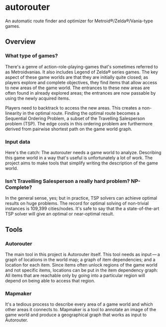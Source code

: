 # autorouter

An automatic route finder and optimizer for Metroid®/Zelda®/Vania-type games.

## Overview

### What type of games?

There's a genre of action-role-playing-games that's sometimes referred to as
Metroidvanias. It also includes Legend of Zelda® series games. The key aspect of
these game worlds are that they are initially quite closed; as players explore
and complete objectives, they find items that allow access to new areas of the
game world. The entrances to these new areas are often found in already explored
areas; the entrances are now passable by using the newly acquired items.

Players need to backtrack to access the new areas. This creates a non-linearity
in the optimal route. Finding the optimal route becomes a Sequential Ordering
Problem, a subset of the Travelling Salesperson problem (TSP). The edge costs in
this ordering problem are furthermore derived from pairwise shortest path on the
game world graph.

### Input data

Here's the catch: The autorouter needs a game world to analyze. Describing this
game world in a way that's useful is unfortunately a lot of work. The project
aims to make tools that simplify writing the description of the game world.

### Isn't Travelling Salesperson a really hard problem? NP-Complete?

In the general sense, yes; but in practice, TSP solvers can achieve optimal
results on huge problems. The record for optimal solving of non-trivial
instances is 109,399 cities/nodes. It's safe to say that the a state-of-the-art
TSP solver will give an optimal or near-optimal result.

## Tools

### Autorouter

The main tool in this project is Autorouter itself. This tool needs as input — a
graph of locations in the world map; a graph of item dependencies; and a
location for each item. Since items often unlock regions of the game world and
not specific items, locations can be put in the item dependency graph: All items
that are reachable only by going into a particular region will depend on being
able to access that region.

### Mapmaker

It's a tedious process to describe every area of a game world and which other
areas it connects to. Mapmaker is a tool to annotate an image of the game world
and produce a geographical graph that works as input to Autorouter.
